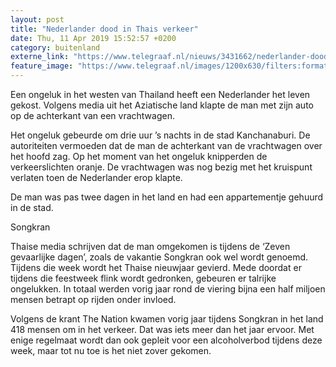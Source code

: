 ```yaml
---
layout: post
title: "Nederlander dood in Thais verkeer"
date: Thu, 11 Apr 2019 15:52:57 +0200
category: buitenland
externe_link: "https://www.telegraaf.nl/nieuws/3431662/nederlander-dood-in-thais-verkeer"
feature_image: "https://www.telegraaf.nl/images/1200x630/filters:format(jpeg):quality(80)/cdn-kiosk-api.telegraaf.nl/aa621a20-5db6-11e9-8fc6-02d2fb1aa1d7.jpg"
---
```


<p class="intro">Een ongeluk in het westen van Thailand heeft een Nederlander het leven gekost. Volgens media uit het Aziatische land klapte de man met zijn auto op de achterkant van een vrachtwagen.</p> <p>Het ongeluk gebeurde om drie uur ’s nachts in de stad Kanchanaburi. De autoriteiten vermoeden dat de man de achterkant van de vrachtwagen over het hoofd zag. Op het moment van het ongeluk knipperden de verkeerslichten oranje. De vrachtwagen was nog bezig met het kruispunt verlaten toen de Nederlander erop klapte.</p><p>De man was pas twee dagen in het land en had een appartementje gehuurd in de stad.</p><p>Songkran</p><p>Thaise media schrijven dat de man omgekomen is tijdens de ‘Zeven gevaarlijke dagen’, zoals de vakantie Songkran ook wel wordt genoemd. Tijdens die week wordt het Thaise nieuwjaar gevierd. Mede doordat er tijdens die feestweek flink wordt gedronken, gebeuren er talrijke ongelukken. In totaal werden vorig jaar rond de viering bijna een half miljoen mensen betrapt op rijden onder invloed.</p><p>Volgens de krant The Nation kwamen vorig jaar tijdens Songkran in het land 418 mensen om in het verkeer. Dat was iets meer dan het jaar ervoor. Met enige regelmaat wordt dan ook gepleit voor een alcoholverbod tijdens deze week, maar tot nu toe is het niet zover gekomen.</p>
